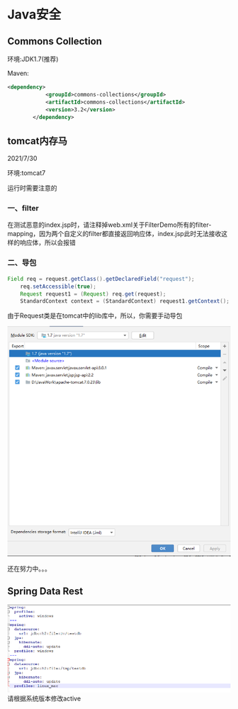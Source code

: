 # Java安全

## Commons Collection

环境:JDK1.7(推荐)

Maven:

```xml
<dependency>
            <groupId>commons-collections</groupId>
            <artifactId>commons-collections</artifactId>
            <version>3.2</version>
        </dependency>
```

## tomcat内存马

2021/7/30

环境:tomcat7

运行时需要注意的

### 一、filter

在测试恶意的index.jsp时，请注释掉web.xml关于FilterDemo所有的filter-mapping，因为两个自定义的filter都直接返回响应体，index.jsp此时无法接收这样的响应体，所以会报错

### 二、导包

```java
Field req = request.getClass().getDeclaredField("request");
    req.setAccessible(true);
    Request request1 = (Request) req.get(request);
    StandardContext context = (StandardContext) request1.getContext();
```

由于Request类是在tomcat中的lib库中，所以，你需要手动导包

![](https://github.com/Kyo-w/javaAduit/blob/master/image/info.png)

还在努力中。。。

## Spring Data Rest


![](https://github.com/Kyo-w/javaAduit/blob/master/image/2.jpg)
请根据系统版本修改active
